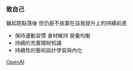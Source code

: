 ### 致自己

雖起跑點落後 但仍是不放棄在自我提升上的持續前進

- 保持運動習慣 身材維持 營養均衡 
- 持續的充實理財知識
- 持續性的藝術設計學習與內化


[OpenAI](https://openai.com)
